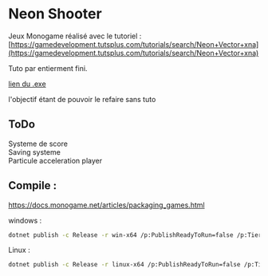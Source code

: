 # Neon Shooter

Jeux Monogame réalisé avec le tutoriel : [https://gamedevelopment.tutsplus.com/tutorials/search/Neon+Vector+xna](https://gamedevelopment.tutsplus.com/tutorials/search/Neon+Vector+xna)

Tuto par entierment fini.

[lien du .exe](https://drive.google.com/file/d/1NQT5emJuAyQhiJlCGv_FYFPB3HVW5Lgg/view?usp=sharing)

l'objectif étant de pouvoir le refaire sans tuto

## ToDo
Systeme de score  
Saving systeme  
Particule acceleration player  

## Compile :

https://docs.monogame.net/articles/packaging_games.html

windows :
```bash
dotnet publish -c Release -r win-x64 /p:PublishReadyToRun=false /p:TieredCompilation=false --self-contained
```

Linux :
```bash
dotnet publish -c Release -r linux-x64 /p:PublishReadyToRun=false /p:TieredCompilation=false --self-contained
```

